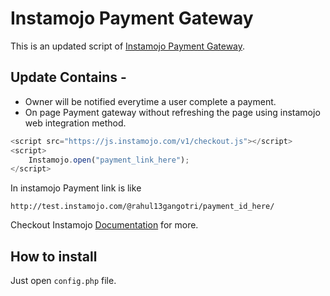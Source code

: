 # Instamojo Payment Gateway

This is an updated script of [Instamojo Payment Gateway](https://www.hackerrahul.com/2017/10/integrate-instamojo-payment-gateway-php-mysql/).

## Update Contains -
- Owner will be notified everytime a user complete a payment.
- On page Payment gateway without refreshing the page using instamojo web integration method.
```javascript
<script src="https://js.instamojo.com/v1/checkout.js"></script>
<script>
	Instamojo.open("payment_link_here"); 
</script>
```
In instamojo Payment link is like
```
http://test.instamojo.com/@rahul13gangotri/payment_id_here/
```
Checkout Instamojo [Documentation](https://docs.instamojo.com/docs/) for more.

## How to install

Just open ```config.php``` file.
